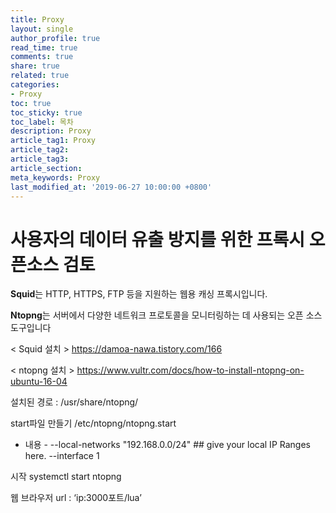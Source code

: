 ```yaml
---
title: Proxy
layout: single
author_profile: true
read_time: true
comments: true
share: true
related: true
categories:
- Proxy
toc: true
toc_sticky: true
toc_label: 목차
description: Proxy
article_tag1: Proxy
article_tag2: 
article_tag3: 
article_section:  
meta_keywords: Proxy
last_modified_at: '2019-06-27 10:00:00 +0800'
---
```


# 사용자의 데이터 유출 방지를 위한 프록시 오픈소스 검토

**Squid**는 HTTP, HTTPS, FTP 등을 지원하는 웹용 캐싱 프록시입니다.

**Ntopng**는 서버에서 다양한 네트워크 프로토콜을 모니터링하는 데 사용되는 오픈 소스 도구입니다

< Squid 설치 >
https://damoa-nawa.tistory.com/166

< ntopng 설치 >
https://www.vultr.com/docs/how-to-install-ntopng-on-ubuntu-16-04

설치된 경로 : /usr/share/ntopng/

start파일 만들기
/etc/ntopng/ntopng.start
 - 내용 -
--local-networks "192.168.0.0/24"  ## give your local IP Ranges here.
--interface 1

시작 
systemctl start ntopng

웹 브라우저 url : ‘ip:3000포트/lua’